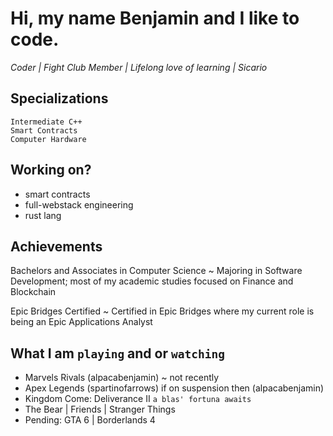 # Hi, my name Benjamin and I like to code.

<i> Coder | Fight Club Member | Lifelong love of learning | Sicario </i>

## Specializations

`Intermediate C++` <br/>
`Smart Contracts` <br/>
`Computer Hardware` <br/>

## Working on?

- smart contracts
- full-webstack engineering
- rust lang
      
## Achievements

Bachelors and Associates in Computer Science ~ Majoring in Software Development; most of my academic studies focused on Finance and Blockchain <br/>

Epic Bridges Certified ~ Certified in Epic Bridges where my current role is being an Epic Applications Analyst <br/>

## What I am `playing` and or `watching`

- Marvels Rivals (alpacabenjamin) ~ not recently
- Apex Legends (spartinofarrows) if on suspension then (alpacabenjamin)
- Kingdom Come: Deliverance II `a blas' fortuna awaits`
- The Bear | Friends | Stranger Things
- Pending: GTA 6 | Borderlands 4




